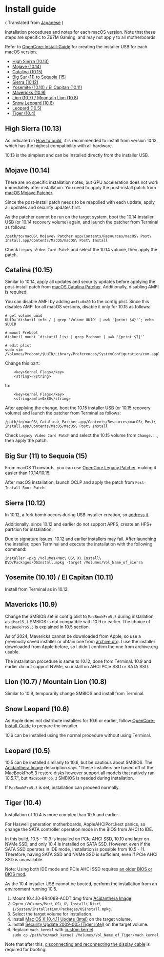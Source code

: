 # Install guide
( Translated from [Japanese](./install_ja.md) )

Installation procedures and notes for each macOS version. Note that these steps are specific to Z97M Gaming, and may not apply to all motherboards.

Refer to [OpenCore-Install-Guide](https://dortania.github.io/OpenCore-Install-Guide/installer-guide/mac-install.html) for creating the installer USB for each macOS version.

- [High Sierra (10.13)](#high-sierra-1013)
- [Mojave (10.14)](#mojave-1014)
- [Catalina (10.15)](#catalina-1015)
- [Big Sur (11) to Sequoia (15)](#big-sur-11-to-sequoia-15)
- [Sierra (10.12)](#sierra-1012)
- [Yosemite (10.10) / El Capitan (10.11)](#yosemite-1010--el-capitan-1011)
- [Mavericks (10.9)](#mavericks-109)
- [Lion (10.7) / Mountain Lion (10.8)](#lion-107--mountain-lion-108)
- [Snow Leopard (10.6)](#snow-leopard-106)
- [Leopard (10.5)](#leopard-105)
- [Tiger (10.4)](#tiger-104)

## High Sierra (10.13)
As indicated in [How to build](./build_en.md), it is recommended to install from version 10.13, which has the highest compatibility with all hardware.

10.13 is the simplest and can be installed directly from the installer USB.

## Mojave (10.14)
There are no specific installation notes, but GPU acceleration does not work immediately after installation. You need to apply the post-install patch from [macOS Mojave Patcher](http://dosdude1.com/mojave/).

Since the post-install patch needs to be reapplied with each update, apply all updates and security updates first.

As the patcher cannot be run on the target system, boot the 10.14 installer USB (or 10.14 recovery volume) again, and launch the patcher from Terminal as follows:
```
/path/to/macOS\ Mojave\ Patcher.app/Contents/Resources/macOS\ Post\ Install.app/Contents/MacOS/macOS\ Post\ Install
```
Check `Legacy Video Card Patch` and select the 10.14 volume, then apply the patch.

## Catalina (10.15)
Similar to 10.14, apply all updates and security updates before applying the post-install patch from [macOS Catalina Patcher](http://dosdude1.com/catalina/). Additionally, disabling AMFI is required.

You can disable AMFI by adding `amfi=0x80` to the config.plist. Since this disables AMFI for all macOS versions, disable it only for 10.15 as follows:
```
# get volume uuid
UUID=`diskutil info / | grep 'Volume UUID' | awk '{print $4}'`; echo $UUID

# mount Preboot
diskutil mount `diskutil list | grep Preboot | awk '{print $7}'`

# edit plist
sudo vim /Volumes/Preboot/$UUID/Library/Preferences/SystemConfiguration/com.apple.Boot.plist
```

Change this part:
```
	<key>Kernel Flags</key>
	<string></string>
```
to:
```
	<key>Kernel Flags</key>
	<string>amfi=0x80</string>
```

After applying the change, boot the 10.15 installer USB (or 10.15 recovery volume) and launch the patcher from Terminal as follows:
```
/path/to/macOS\ Catalina\ Patcher.app/Contents/Resources/macOS\ Post\ Install.app/Contents/MacOS/macOS\ Post\ Install
```
Check `Legacy Video Card Patch` and select the 10.15 volume from `Change...`, then apply the patch.

## Big Sur (11) to Sequoia (15)
From macOS 11 onwards, you can use [OpenCore Legacy Patcher](https://github.com/dortania/OpenCore-Legacy-Patcher), making it easier than 10.14/10.15.

After macOS installation, launch OCLP and apply the patch from `Post-Install Root Patch`.

## Sierra (10.12)
In 10.12, a fork bomb occurs during USB installer creation, so [address it](https://www.nicksherlock.com/2020/02/createinstallmedia-for-macos-sierra-is-a-fork-bomb/).

Additionally, since 10.12 and earlier do not support APFS, create an HFS+ partition for installation.

Due to signature issues, 10.12 and earlier installers may fail. After launching the installer, open Terminal and execute the installation with the following command:
```
installer -pkg /Volumes/Mac\ OS\ X\ Install\ DVD/Packages/OSInstall.mpkg -target /Volumes/Vol_Name_of_Sierra
```

## Yosemite (10.10) / El Capitan (10.11)
Install from Terminal as in 10.12.

## Mavericks (10.9)
Change the SMBIOS set in config.plist to `MacBookPro5,3` during installation, as `iMac15,1` SMBIOS is not compatible with 10.9 or earlier. The choice of `MacBookPro5,3` is explained in 10.5 section.

As of 2024, Mavericks cannot be downloaded from Apple, so use a previously saved installer or obtain one from [archive.org](https://archive.org/details/os-x-mavericks_202202). I use the installer downloaded from Apple before, so I didn't confirm the one from archive.org usable.

The installation procedure is same to 10.12, done from Terminal. 10.9 and earlier do not support NVMe, so install on AHCI PCIe SSD or SATA SSD.

## Lion (10.7) / Mountain Lion (10.8)
Similar to 10.9, temporarily change SMBIOS and install from Terminal.

## Snow Leopard (10.6)
As Apple does not distribute installers for 10.6 or earlier, follow [OpenCore-Install-Guide](https://dortania.github.io/OpenCore-Install-Guide/installer-guide/mac-install-dmg.html) to prepare the installer.

10.6 can be installed using the normal procedure without using Terminal.

## Leopard (10.5)
10.5 can be installed similarly to 10.6, but be cautious about SMBIOS. The [Acidanthera Image](https://archive.org/details/10.5.7-9-j-3050) description says "These installers are based off of the MacBookPro5,3 restore disks however support all models that natively ran 10.5.7.", but `MacBookPro5,3` SMBIOS is needed during installation.

If `MacBookPro5,3` is set, installation can proceed normally.

## Tiger (10.4)
Installation of 10.4 is more complex than 10.5 and earlier.

For Haswell generation motherboards, AppleAHCIPort.kext panics, so change the SATA controller operation mode in the BIOS from AHCI to IDE.

In this build, 10.5 - 10.9 is installed on PCIe AHCI SSD, 10.10 and later on NVMe SSD, and only 10.4 is installed on SATA SSD. However, even if the SATA SSD operates in IDE mode, installation is possible from 10.5 - 11. Therefore, having SATA SSD and NVMe SSD is sufficient, even if PCIe AHCI SSD is unavailable.

Note: Using both IDE mode and PCIe AHCI SSD requires [an older BIOS or BIOS mod](./build_en.md#bios-mod).

As the 10.4 installer USB cannot be booted, perform the installation from an environment running 10.5.

1. Mount 10.4.10-8R4088-ACDT.dmg from [Acidanthera Image](https://archive.org/details/10.4.10-8-r-4088-acdt).
2. Open `/Volumes/Mac\ OS\ X\ Install\ Disc\ 1/System/Installation/Packages/OSInstall.mpkg`.
3. Select the target volume for installation.
4. Install [Mac OS X 10.4.11 Update (Intel)](https://support.apple.com/kb/DL171) on the target volume.
5. Install [Security Update 2009-005 (Tiger Intel)](https://support.apple.com/kb/DL932) on the target volume.
6. Replace `mach_kernel` with [custom kernel](../Kernels/mach_kernel).  
`sudo cp /path/to/mach_kernel /Volumes/Vol_Name_of_Tiger/mach_kernel`

Note that after this, [disconnecting and reconnecting the display cable](./build_en.md#black-screen-problem-on-tiger) is required for booting.
